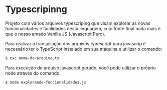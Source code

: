 # Typescripinng
Projeto com vários arquivos typescriping que visam explorar as novas funcionalidades e facilidades desta linguagem, cujo fonte final nada mais é que o nosso amado Vanilla JS (Javascript Puro).

Para realizar a transpilação dos arquivos typescript para javascrip é necessário ter o TypeScript instalado em sua máquina e utilizar o comando:
```sh
$ tsc nome-do-arquivo.ts
```

Para execução do arquivo javascript gerado, você pode utilizar o próprio node através do comando:
```sh
$ node explorando-funcionalidades.js
```

